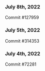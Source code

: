 ### July 8th, 2022

Commit #127959

### July 5th, 2022

Commit #314353


### July 4th, 2022

Commit #72281
